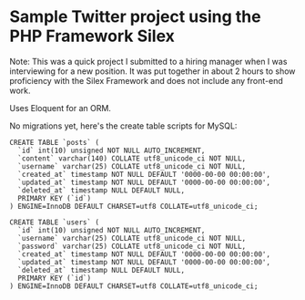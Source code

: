 # Sample Twitter project using the PHP Framework Silex

Note: This was a quick project I submitted to a hiring manager when I was interviewing for a new position. It was put together in about 2 hours to show proficiency with the Silex Framework and does not include any front-end work.

Uses Eloquent for an ORM.

No migrations yet, here's the create table scripts for MySQL:

```
CREATE TABLE `posts` (
  `id` int(10) unsigned NOT NULL AUTO_INCREMENT,
  `content` varchar(140) COLLATE utf8_unicode_ci NOT NULL,
  `username` varchar(25) COLLATE utf8_unicode_ci NOT NULL,
  `created_at` timestamp NOT NULL DEFAULT '0000-00-00 00:00:00',
  `updated_at` timestamp NOT NULL DEFAULT '0000-00-00 00:00:00',
  `deleted_at` timestamp NULL DEFAULT NULL,
  PRIMARY KEY (`id`)
) ENGINE=InnoDB DEFAULT CHARSET=utf8 COLLATE=utf8_unicode_ci;

CREATE TABLE `users` (
  `id` int(10) unsigned NOT NULL AUTO_INCREMENT,
  `username` varchar(25) COLLATE utf8_unicode_ci NOT NULL,
  `password` varchar(25) COLLATE utf8_unicode_ci NOT NULL,
  `created_at` timestamp NOT NULL DEFAULT '0000-00-00 00:00:00',
  `updated_at` timestamp NOT NULL DEFAULT '0000-00-00 00:00:00',
  `deleted_at` timestamp NULL DEFAULT NULL,
  PRIMARY KEY (`id`)
) ENGINE=InnoDB DEFAULT CHARSET=utf8 COLLATE=utf8_unicode_ci;
```

